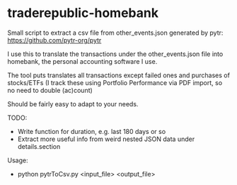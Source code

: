 # traderepublic-homebank
Small script to extract a csv file from other_events.json generated by pytr: https://github.com/pytr-org/pytr

I use this to translate the transactions under the other_events.json file into homebank, the personal accounting software I use. 

The tool puts translates  all transactions except failed ones and purchases of stocks/ETFs (I track these using Portfolio Performance via PDF import, so no need to double (ac)count)

Should be fairly easy to adapt to your needs. 

TODO:
- Write function for duration, e.g. last 180 days or so
- Extract more useful info from weird nested JSON data under details.section

Usage:
- python pytrToCsv.py <input_file> <output_file>

